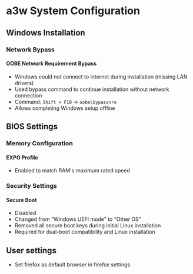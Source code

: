 # a3w System Configuration

## Windows Installation

### Network Bypass

#### OOBE Network Requirement Bypass

- Windows could not connect to internet during installation (missing LAN drivers)
- Used bypass command to continue installation without network connection
- Command: `Shift + F10` → `oobe\bypassnro`
- Allows completing Windows setup offline

## BIOS Settings

### Memory Configuration

#### EXPO Profile

- Enabled to match RAM's maximum rated speed

### Security Settings

#### Secure Boot

- Disabled
- Changed from "Windows UEFI mode" to "Other OS"
- Removed all secure boot keys during initial Linux installation
- Required for dual-boot compatibility and Linux installation

## User settings

- Set firefox as default browser in firefox settings
